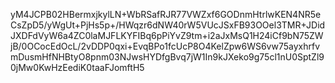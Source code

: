 yM4JCPB02HBermxjkylLN+WbRSafRJR77VWZxf6GODnmHtrlwKEN4NR5eCsZpD5/yWgUt+PjHs5p+/HWqzr6dNW40rW5VUcJSxFB93OOel3TMR+JDidJXDFdVyW6a4ZC0laMJFLKYFIBq6pPiYvZ9tm+i2aJxMsQ1H24iCf9bN75ZWjB/0OCocEdOcL/2vDDP0qxi+EvqBPo1fcUcP8O4KelZpw6WS6vw75ayxhrfvmDusmHfNHBtyO8pnm03NJwsHYDfgBvq7jW1In9kJXeko9g75cl1nU0SptZl90jMw0KwHzEediK0taaFJomftH5